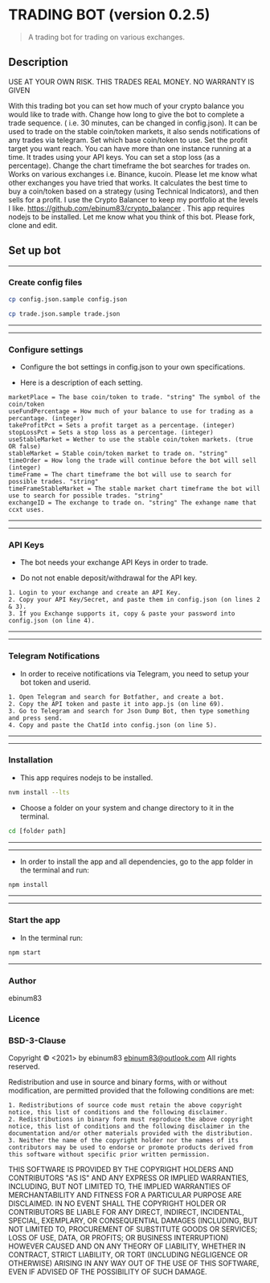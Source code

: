 # TRADING BOT   (version 0.2.5)


> A trading bot for trading on various exchanges. 

## **Description**

USE AT YOUR OWN RISK. THIS TRADES REAL MONEY. NO WARRANTY IS GIVEN

With this trading bot you can set how much of your crypto balance you would like to trade with. Change how long to give the bot to complete a trade sequence. ( i.e. 30 minutes, can be changed in config.json). It can be used to trade on the stable coin/token markets, it also sends notifications of any trades via telegram. Set which base coin/token to use. Set the profit target you want reach. You can have more than one instance running at a time. It trades using your API keys. You can set a stop loss (as a percentage). Change the chart timeframe the bot searches for trades on. Works on various exchanges i.e. Binance, kucoin. Please let me know what other exchanges you have tried that works. It calculates the best time to buy a coin/token based on a strategy (using Technical Indicators), and then sells for a profit. I use the Crypto Balancer to keep my portfolio at the levels I like. https://github.com/ebinum83/crypto_balancer . This app requires nodejs to be installed. Let me know what you think of this bot. Please fork, clone and edit.



## Set up bot

---

### **Create config files**

```bash
cp config.json.sample config.json
```
```bash
cp trade.json.sample trade.json
```

---

---

### **Configure settings**

- Configure the bot settings in config.json to your own specifications.

- Here is a description of each setting.

```
marketPlace = The base coin/token to trade. "string" The symbol of the coin/token
useFundPercentage = How much of your balance to use for trading as a percantage. (integer)
takeProfitPct = Sets a profit target as a percentage. (integer)
stopLossPct = Sets a stop loss as a percentage. (integer)
useStableMarket = Wether to use the stable coin/token markets. (true OR false)
stableMarket = Stable coin/token market to trade on. "string"
timeOrder = How long the trade will continue before the bot will sell (integer)
timeFrame = The chart timeframe the bot will use to search for possible trades. "string"
timeFrameStableMarket = The stable market chart timeframe the bot will use to search for possible trades. "string"
exchangeID = The exchange to trade on. "string" The exhange name that ccxt uses.
```

---

---

### **API Keys**

- The bot needs your exchange API Keys in order to trade.

- Do not not enable deposit/withdrawal for the API key.

```
1. Login to your exchange and create an API Key.
2. Copy your API Key/Secret, and paste them in config.json (on lines 2 & 3).
3. If you Exchange supports it, copy & paste your password into config.json (on line 4).
```

---

---

### **Telegram Notifications**

- In order to receive notifications via Telegram, you need to setup your bot token and userid.

```
1. Open Telegram and search for Botfather, and create a bot. 
2. Copy the API token and paste it into app.js (on line 69).
3. Go to Telegram and search for Json Dump Bot, then type something and press send.
4. Copy and paste the ChatId into config.json (on line 5).
```

---

---

### **Installation**

- This app requires nodejs to be installed.

```bash
nvm install --lts
```

- Choose a folder on your system and change directory to it in the terminal.

```bash
cd [folder path]
```

---

---

- In order to install the app and all dependencies, go to the app folder in the terminal and run:

```bash
npm install
```

---

---

### Start the app

- In the terminal run:

```bash
npm start
```

---

### **Author**

ebinum83

### **Licence**

### **BSD-3-Clause**

Copyright © <2021> by ebinum83 <ebinum83@outlook.com> All rights reserved.

Redistribution and use in source and binary forms, with or without modification, are permitted provided that the following conditions are met:

    1. Redistributions of source code must retain the above copyright notice, this list of conditions and the following disclaimer.
    2. Redistributions in binary form must reproduce the above copyright notice, this list of conditions and the following disclaimer in the documentation and/or other materials provided with the distribution.
    3. Neither the name of the copyright holder nor the names of its contributors may be used to endorse or promote products derived from this software without specific prior written permission.

THIS SOFTWARE IS PROVIDED BY THE COPYRIGHT HOLDERS AND CONTRIBUTORS "AS IS" AND ANY EXPRESS OR IMPLIED WARRANTIES, INCLUDING, BUT NOT LIMITED TO, THE IMPLIED WARRANTIES OF MERCHANTABILITY AND FITNESS FOR
A PARTICULAR PURPOSE ARE DISCLAIMED. IN NO EVENT SHALL THE COPYRIGHT HOLDER OR CONTRIBUTORS BE LIABLE FOR ANY DIRECT, INDIRECT, INCIDENTAL, SPECIAL, EXEMPLARY, OR CONSEQUENTIAL DAMAGES (INCLUDING, BUT NOT
LIMITED TO, PROCUREMENT OF SUBSTITUTE GOODS OR SERVICES; LOSS OF USE, DATA, OR PROFITS; OR BUSINESS INTERRUPTION) HOWEVER CAUSED AND ON ANY THEORY OF LIABILITY, WHETHER IN CONTRACT, STRICT LIABILITY, OR
TORT (INCLUDING NEGLIGENCE OR OTHERWISE) ARISING IN ANY WAY OUT OF THE USE OF THIS SOFTWARE, EVEN IF ADVISED OF THE POSSIBILITY OF SUCH DAMAGE.
